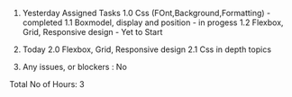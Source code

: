 1. Yesterday
Assigned Tasks
1.0 Css (FOnt,Background,Formatting) - completed
1.1 Boxmodel, display and position - in progess
1.2 Flexbox, Grid, Responsive design - Yet to Start

2. Today
2.0 Flexbox, Grid, Responsive design
2.1 Css in depth topics

3. Any issues, or blockers : No

Total No of Hours: 3